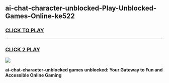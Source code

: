 
## ai-chat-character-unblocked-Play-Unblocked-Games-Online-ke522
<h3>
<a href="https://premium76.site?title=ai-chat-character-unblocked&ref=25A">CLICK TO PLAY</a></h3>
<hr>

<h3>
<a href="https://premium76.site?title=ai-chat-character-unblocked&ref=25A">CLICK 2 PLAY</a>
  
</h3>

<a href="https://premium76.site?title=ai-chat-character-unblocked&ref=25A"><img src="https://clearcache.store/games.png"></a>


**ai-chat-character-unblocked games unblocked: Your Gateway to Fun and Accessible Online Gaming**
